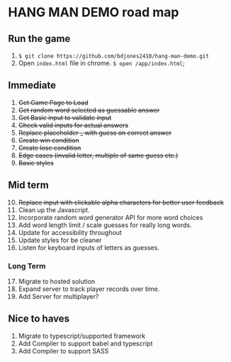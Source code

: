 # HANG MAN DEMO road map

## Run the game
1. `$ git clone https://github.com/bdjones2410/hang-man-demo.git`
2. Open `index.html` file in chrome. `$ open /app/index.html`;

## Immediate
1. ~~Get Game Page to Load~~
2. ~~Get random word selected as guessable answer~~
3. ~~Get Basic input to validate input~~
4. ~~Check valid inputs for actual answers~~
5. ~~Replace placeholder _ with guess on correct answer~~
6. ~~Create win condition~~
7. ~~Create lose condition~~
8. ~~Edge cases (invalid letter, multiple of same guess etc.)~~
9. ~~Basic styles~~

## Mid term
10. ~~Replace input with clickable alpha characters for better user feedback~~
11. Clean up the Javascript.
12. Incorporate random word generator API for more word choices
13. Add word length limit / scale guesses for really long words.
14. Update for accessibility throughout
15. Update styles for be cleaner
16. Listen for keyboard inputs of letters as guesses.

### Long Term
17. Migrate to hosted solution
18. Expand server to track player records over time.
19. Add Server for multiplayer?

## Nice to haves
1. Migrate to typescript/supported framework
2. Add Compiler to support babel and typescript
3. Add Compiler to support SASS